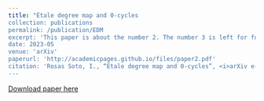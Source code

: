 ```yaml
---
title: "Étale degree map and 0-cycles
collection: publications
permalink: /publication/EDM
excerpt: 'This paper is about the number 2. The number 3 is left for future work.'
date: 2023-05
venue: 'arXiv'
paperurl: 'http://academicpages.github.io/files/paper2.pdf'
citation: 'Rosas Soto, I., “Étale degree map and 0-cycles”, <i>arXiv e-prints</i>, 2023. doi:10.48550/arXiv.2305.06444.'
---
```



[Download paper here](https://arxiv.org/pdf/2305.06444.pdf)
